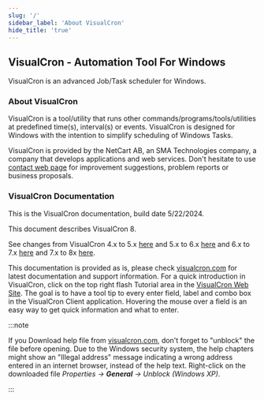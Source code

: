 ```yaml
---
slug: '/'
sidebar_label: 'About VisualCron'
hide_title: 'true'
---
```


## VisualCron - Automation Tool For Windows

VisualCron is an advanced Job/Task scheduler for Windows.

### About VisualCron

VisualCron is a tool/utility that runs other commands/programs/tools/utilities at predefined time(s), interval(s) or events. VisualCron is designed for Windows with the intention to simplify scheduling of Windows Tasks.
 
VisualCron is provided by the NetCart AB, an SMA Technologies company, a company that develops applications and web services. Don't hesitate to use [contact web page](https://www.visualcron.com/contact.aspx) for improvement suggestions, problem reports or business proposals.

### VisualCron Documentation

This is the VisualCron documentation, build date 5/22/2024.
 
This document describes VisualCron 8.
 
See changes from VisualCron 4.x to 5.x [here](../get-visualcron/upgrade-4to5) and 5.x to 6.x [here](../get-visualcron/upgrade-5to6) and 6.x to 7.x [here](../get-visualcron/upgrade-6to7) and 7.x to 8x [here](../get-visualcron/upgrade-7to8).
 
This documentation is provided as is, please check [visualcron.com](https://www.visualcron.com) for latest documentation and support information. For a quick introduction in VisualCron, click on the top right flash Tutorial area in the [VisualCron Web Site](http://www.visualcron.com/tutorials.aspx). The goal is to have a tool tip to every enter field, label and combo box in the VisualCron Client application. Hovering the mouse over a field is an easy way to get quick information and what to enter.
 
:::note 

If you Download help file from [visualcron.com](https://www.visualcron.com), don't forget to "unblock" the file before opening. Due to the Windows security system, the help chapters might show an "Illegal address" message indicating a wrong address entered in an internet browser, instead of the help text. Right-click on the downloaded file _Properties -> **General** -> Unblock (Windows XP)_.

:::